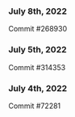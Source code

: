### July 8th, 2022

Commit #268930

### July 5th, 2022

Commit #314353


### July 4th, 2022

Commit #72281
